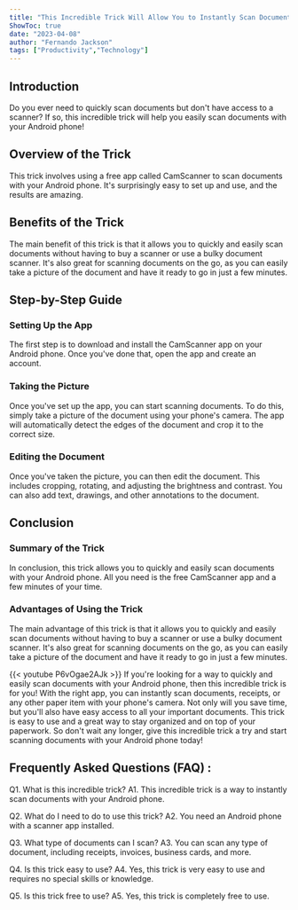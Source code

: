 ```yaml
---
title: "This Incredible Trick Will Allow You to Instantly Scan Documents with Your Android Phone!"
ShowToc: true 
date: "2023-04-08"
author: "Fernando Jackson" 
tags: ["Productivity","Technology"]
---
```

## Introduction

Do you ever need to quickly scan documents but don't have access to a scanner? If so, this incredible trick will help you easily scan documents with your Android phone!

## Overview of the Trick

This trick involves using a free app called CamScanner to scan documents with your Android phone. It's surprisingly easy to set up and use, and the results are amazing.

## Benefits of the Trick

The main benefit of this trick is that it allows you to quickly and easily scan documents without having to buy a scanner or use a bulky document scanner. It's also great for scanning documents on the go, as you can easily take a picture of the document and have it ready to go in just a few minutes.

## Step-by-Step Guide

### Setting Up the App

The first step is to download and install the CamScanner app on your Android phone. Once you've done that, open the app and create an account. 

### Taking the Picture

Once you've set up the app, you can start scanning documents. To do this, simply take a picture of the document using your phone's camera. The app will automatically detect the edges of the document and crop it to the correct size.

### Editing the Document

Once you've taken the picture, you can then edit the document. This includes cropping, rotating, and adjusting the brightness and contrast. You can also add text, drawings, and other annotations to the document.

## Conclusion

### Summary of the Trick

In conclusion, this trick allows you to quickly and easily scan documents with your Android phone. All you need is the free CamScanner app and a few minutes of your time.

### Advantages of Using the Trick

The main advantage of this trick is that it allows you to quickly and easily scan documents without having to buy a scanner or use a bulky document scanner. It's also great for scanning documents on the go, as you can easily take a picture of the document and have it ready to go in just a few minutes.

{{< youtube P6vOgae2AJk >}} 
If you're looking for a way to quickly and easily scan documents with your Android phone, then this incredible trick is for you! With the right app, you can instantly scan documents, receipts, or any other paper item with your phone's camera. Not only will you save time, but you'll also have easy access to all your important documents. This trick is easy to use and a great way to stay organized and on top of your paperwork. So don't wait any longer, give this incredible trick a try and start scanning documents with your Android phone today!

## Frequently Asked Questions (FAQ) :
Q1. What is this incredible trick?
A1. This incredible trick is a way to instantly scan documents with your Android phone.

Q2. What do I need to do to use this trick?
A2. You need an Android phone with a scanner app installed.

Q3. What type of documents can I scan?
A3. You can scan any type of document, including receipts, invoices, business cards, and more.

Q4. Is this trick easy to use?
A4. Yes, this trick is very easy to use and requires no special skills or knowledge.

Q5. Is this trick free to use?
A5. Yes, this trick is completely free to use.


